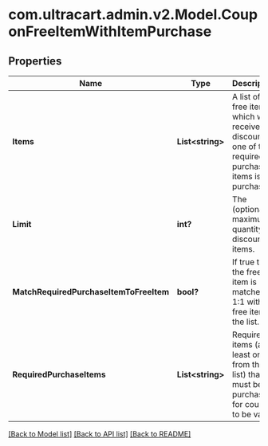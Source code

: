 # com.ultracart.admin.v2.Model.CouponFreeItemWithItemPurchase
## Properties

Name | Type | Description | Notes
------------ | ------------- | ------------- | -------------
**Items** | **List&lt;string&gt;** | A list of free items which will receive a discount if one of the required purchase items is purchased. | [optional] 
**Limit** | **int?** | The (optional) maximum quantity of discounted items. | [optional] 
**MatchRequiredPurchaseItemToFreeItem** | **bool?** | If true then the free item is matched 1:1 with the free item in the list. | [optional] 
**RequiredPurchaseItems** | **List&lt;string&gt;** | Required items (at least one from the list) that must be purchased for coupon to be valid | [optional] 


[[Back to Model list]](../README.md#documentation-for-models) [[Back to API list]](../README.md#documentation-for-api-endpoints) [[Back to README]](../README.md)

